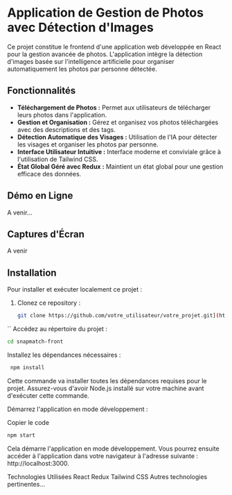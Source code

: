 # Application de Gestion de Photos avec Détection d'Images

Ce projet constitue le frontend d'une application web développée en React pour la gestion avancée de photos. L'application intègre la détection d'images basée sur l'intelligence artificielle pour organiser automatiquement les photos par personne détectée.

## Fonctionnalités

- **Téléchargement de Photos :** Permet aux utilisateurs de télécharger leurs photos dans l'application.
- **Gestion et Organisation :** Gérez et organisez vos photos téléchargées avec des descriptions et des tags.
- **Détection Automatique des Visages :** Utilisation de l'IA pour détecter les visages et organiser les photos par personne.
- **Interface Utilisateur Intuitive :** Interface moderne et conviviale grâce à l'utilisation de Tailwind CSS.
- **État Global Géré avec Redux :** Maintient un état global pour une gestion efficace des données.

## Démo en Ligne

A venir...

## Captures d'Écran

A venir

## Installation

Pour installer et exécuter localement ce projet :

1. Clonez ce repository :
   ```bash
   git clone https://github.com/votre_utilisateur/votre_projet.git](https://github.com/ilan990/snapmatch-front.git
  ``
   Accédez au répertoire du projet :
   ```bash
   cd snapmatch-front
   ```
   Installez les dépendances nécessaires :
   ```bash
    npm install
   ```
Cette commande va installer toutes les dépendances requises pour le projet. Assurez-vous d'avoir Node.js installé sur votre machine avant d'exécuter cette commande.

Démarrez l'application en mode développement :

Copier le code
```bash
npm start
```
Cela démarre l'application en mode développement. Vous pourrez ensuite accéder à l'application dans votre navigateur à l'adresse suivante : http://localhost:3000.

Technologies Utilisées
React
Redux
Tailwind CSS
Autres technologies pertinentes...

